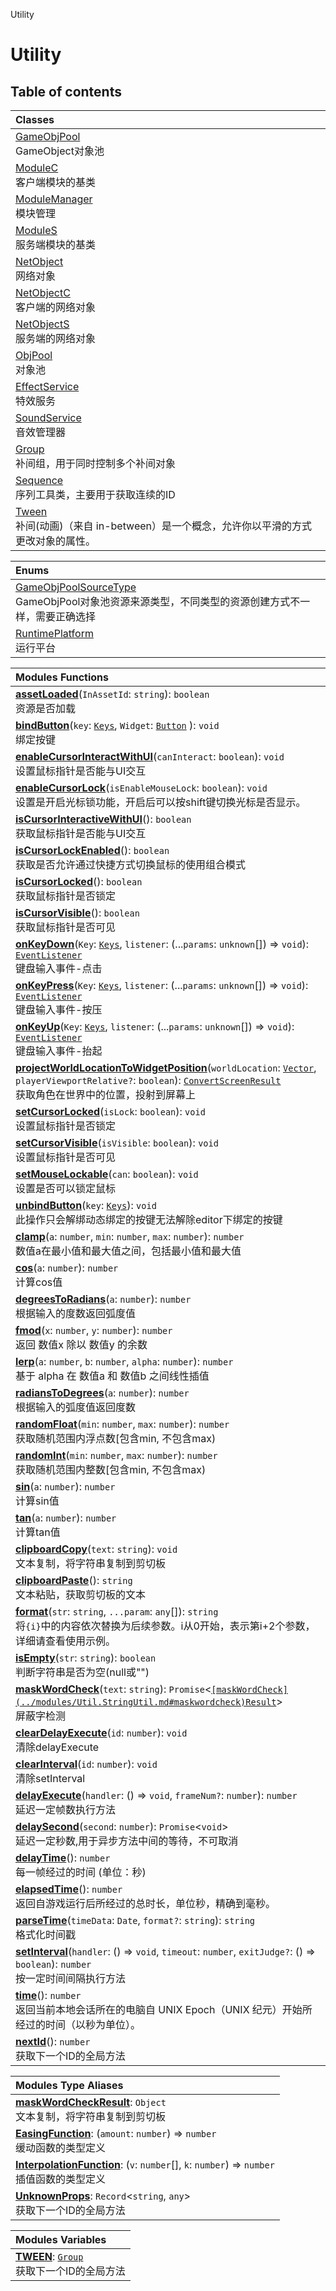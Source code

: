 Utility

# Utility <Badge type="tip" text="Groups" /> <Score text="Utility" />

## Table of contents
| Classes |
| :-----|
| [GameObjPool](../classes/Extension.GameObjPool.md) <br> GameObject对象池 |
| [ModuleC](../classes/Extension.ModuleC.md) <br> 客户端模块的基类 |
| [ModuleManager](../classes/Extension.ModuleManager.md) <br> 模块管理 |
| [ModuleS](../classes/Extension.ModuleS.md) <br> 服务端模块的基类 |
| [NetObject](../classes/Extension.NetObject.md) <br> 网络对象 |
| [NetObjectC](../classes/Extension.NetObjectC.md) <br> 客户端的网络对象 |
| [NetObjectS](../classes/Extension.NetObjectS.md) <br> 服务端的网络对象 |
| [ObjPool](../classes/Extension.ObjPool.md) <br> 对象池 |
| [EffectService](../classes/Service.EffectService.md) <br> 特效服务 |
| [SoundService](../classes/Service.SoundService.md) <br> 音效管理器 |
| [Group](../classes/Util.Util.TweenUtil.Group.md) <br> 补间组，用于同时控制多个补间对象 |
| [Sequence](../classes/Util.Util.TweenUtil.Sequence.md) <br> 序列工具类，主要用于获取连续的ID |
| [Tween](../classes/Util.Util.TweenUtil.Tween.md) <br> 补间(动画)（来自 in-between）是一个概念，允许你以平滑的方式更改对象的属性。 |


| Enums |
| :-----|
| [GameObjPoolSourceType](../enums/Extension.GameObjPoolSourceType.md) <br> GameObjPool对象池资源来源类型，不同类型的资源创建方式不一样，需要正确选择 |
| [RuntimePlatform](../enums/Type.RuntimePlatform.md) <br> 运行平台 |


| Modules Functions |
| :-----|
| **[assetLoaded](../modules/Util.AssetUtil.md#assetloaded)**(`InAssetId`: `string`): `boolean` <br> 资源是否加载|
| **[bindButton](../modules/Util.InputUtil.md#bindbutton)**(`key`: [`Keys`](../enums/Type.Keys.md), `Widget`: [`Button`](../classes/UI.Button.md) \): `void` <br> 绑定按键|
| **[enableCursorInteractWithUI](../modules/Util.InputUtil.md#enablecursorinteractwithui)**(`canInteract`: `boolean`): `void` <br> 设置鼠标指针是否能与UI交互|
| **[enableCursorLock](../modules/Util.InputUtil.md#enablecursorlock)**(`isEnableMouseLock`: `boolean`): `void` <br> 设置是开启光标锁功能，开启后可以按shift键切换光标是否显示。|
| **[isCursorInteractiveWithUI](../modules/Util.InputUtil.md#iscursorinteractivewithui)**(): `boolean` <br> 获取鼠标指针是否能与UI交互|
| **[isCursorLockEnabled](../modules/Util.InputUtil.md#iscursorlockenabled)**(): `boolean` <br> 获取是否允许通过快捷方式切换鼠标的使用组合模式|
| **[isCursorLocked](../modules/Util.InputUtil.md#iscursorlocked)**(): `boolean` <br> 获取鼠标指针是否锁定|
| **[isCursorVisible](../modules/Util.InputUtil.md#iscursorvisible)**(): `boolean` <br> 获取鼠标指针是否可见|
| **[onKeyDown](../modules/Util.InputUtil.md#onkeydown)**(`Key`: [`Keys`](../enums/Type.Keys.md), `listener`: (...`params`: `unknown`[]) => `void`): [`EventListener`](../classes/Events.EventListener.md) <br> 键盘输入事件-点击|
| **[onKeyPress](../modules/Util.InputUtil.md#onkeypress)**(`Key`: [`Keys`](../enums/Type.Keys.md), `listener`: (...`params`: `unknown`[]) => `void`): [`EventListener`](../classes/Events.EventListener.md) <br> 键盘输入事件-按压|
| **[onKeyUp](../modules/Util.InputUtil.md#onkeyup)**(`Key`: [`Keys`](../enums/Type.Keys.md), `listener`: (...`params`: `unknown`[]) => `void`): [`EventListener`](../classes/Events.EventListener.md) <br> 键盘输入事件-抬起|
| **[projectWorldLocationToWidgetPosition](../modules/Util.InputUtil.md#projectworldlocationtowidgetposition)**(`worldLocation`: [`Vector`](../classes/Type.Vector.md), `playerViewportRelative?`: `boolean`): [`ConvertScreenResult`](../classes/Type.ConvertScreenResult.md) <br> 获取角色在世界中的位置，投射到屏幕上|
| **[setCursorLocked](../modules/Util.InputUtil.md#setcursorlocked)**(`isLock`: `boolean`): `void` <br> 设置鼠标指针是否锁定|
| **[setCursorVisible](../modules/Util.InputUtil.md#setcursorvisible)**(`isVisible`: `boolean`): `void` <br> 设置鼠标指针是否可见|
| **[setMouseLockable](../modules/Util.InputUtil.md#setmouselockable)**(`can`: `boolean`): `void` <br> 设置是否可以锁定鼠标|
| **[unbindButton](../modules/Util.InputUtil.md#unbindbutton)**(`key`: [`Keys`](../enums/Type.Keys.md)): `void` <br> 此操作只会解绑动态绑定的按键无法解除editor下绑定的按键|
| **[clamp](../modules/Util.MathUtil.md#clamp)**(`a`: `number`, `min`: `number`, `max`: `number`): `number` <br> 数值a在最小值和最大值之间，包括最小值和最大值|
| **[cos](../modules/Util.MathUtil.md#cos)**(`a`: `number`): `number` <br> 计算cos值|
| **[degreesToRadians](../modules/Util.MathUtil.md#degreestoradians)**(`a`: `number`): `number` <br> 根据输入的度数返回弧度值|
| **[fmod](../modules/Util.MathUtil.md#fmod)**(`x`: `number`, `y`: `number`): `number` <br> 返回 数值x 除以 数值y 的余数|
| **[lerp](../modules/Util.MathUtil.md#lerp)**(`a`: `number`, `b`: `number`, `alpha`: `number`): `number` <br> 基于 alpha 在 数值a 和 数值b 之间线性插值|
| **[radiansToDegrees](../modules/Util.MathUtil.md#radianstodegrees)**(`a`: `number`): `number` <br> 根据输入的弧度值返回度数|
| **[randomFloat](../modules/Util.MathUtil.md#randomfloat)**(`min`: `number`, `max`: `number`): `number` <br> 获取随机范围内浮点数[包含min, 不包含max)|
| **[randomInt](../modules/Util.MathUtil.md#randomint)**(`min`: `number`, `max`: `number`): `number` <br> 获取随机范围内整数[包含min, 不包含max)|
| **[sin](../modules/Util.MathUtil.md#sin)**(`a`: `number`): `number` <br> 计算sin值|
| **[tan](../modules/Util.MathUtil.md#tan)**(`a`: `number`): `number` <br> 计算tan值|
| **[clipboardCopy](../modules/Util.StringUtil.md#clipboardcopy)**(`text`: `string`): `void` <br> 文本复制，将字符串复制到剪切板|
| **[clipboardPaste](../modules/Util.StringUtil.md#clipboardpaste)**(): `string` <br> 文本粘贴，获取剪切板的文本|
| **[format](../modules/Util.StringUtil.md#format)**(`str`: `string`, `...param`: `any`[]): `string` <br> 将`{i}`中的内容依次替换为后续参数。i从0开始，表示第i+2个参数，详细请查看使用示例。|
| **[isEmpty](../modules/Util.StringUtil.md#isempty)**(`str`: `string`): `boolean` <br> 判断字符串是否为空(null或"")|
| **[maskWordCheck](../modules/Util.StringUtil.md#maskwordcheck)**(`text`: `string`): `Promise`<[`[maskWordCheck](../modules/Util.StringUtil.md#maskwordcheck)Result`](../modules/Util.StringUtil.md#maskwordcheckresult)\> <br> 屏蔽字检测|
| **[clearDelayExecute](../modules/Util.TimeUtil.md#cleardelayexecute)**(`id`: `number`): `void` <br> 清除delayExecute|
| **[clearInterval](../modules/Util.TimeUtil.md#clearinterval)**(`id`: `number`): `void` <br> 清除setInterval|
| **[delayExecute](../modules/Util.TimeUtil.md#delayexecute)**(`handler`: () => `void`, `frameNum?`: `number`): `number` <br> 延迟一定帧数执行方法|
| **[delaySecond](../modules/Util.TimeUtil.md#delaysecond)**(`second`: `number`): `Promise`<`void`\> <br> 延迟一定秒数,用于异步方法中间的等待，不可取消|
| **[delayTime](../modules/Util.TimeUtil.md#delaytime)**(): `number` <br> 每一帧经过的时间 (单位：秒)|
| **[elapsedTime](../modules/Util.TimeUtil.md#elapsedtime)**(): `number` <br> 返回自游戏运行后所经过的总时长，单位秒，精确到毫秒。|
| **[parseTime](../modules/Util.TimeUtil.md#parsetime)**(`timeData`: `Date`, `format?`: `string`): `string` <br> 格式化时间戳|
| **[setInterval](../modules/Util.TimeUtil.md#setinterval)**(`handler`: () => `void`, `timeout`: `number`, `exitJudge?`: () => `boolean`): `number` <br> 按一定时间间隔执行方法|
| **[time](../modules/Util.TimeUtil.md#time)**(): `number` <br> 返回当前本地会话所在的电脑自 UNIX Epoch（UNIX 纪元）开始所经过的时间（以秒为单位）。|
| **[nextId](../modules/Util.TweenUtil.md#nextid)**(): `number` <br> 获取下一个ID的全局方法|


| Modules Type Aliases |
| :-----|
| **[maskWordCheckResult](../modules/Util.StringUtil.md#maskwordcheckresult)**: `Object` <br> 文本复制，将字符串复制到剪切板|
| **[EasingFunction](../modules/Util.TweenUtil.md#easingfunction)**: (`amount`: `number`) => `number` <br> 缓动函数的类型定义|
| **[InterpolationFunction](../modules/Util.TweenUtil.md#interpolationfunction)**: (`v`: `number`[], `k`: `number`) => `number` <br> 插值函数的类型定义|
| **[UnknownProps](../modules/Util.TweenUtil.md#unknownprops)**: `Record`<`string`, `any`\> <br> 获取下一个ID的全局方法|


| Modules Variables |
| :-----|
| **[TWEEN](../modules/Util.TweenUtil.md#tween)**: [`Group`](../classes/Util.Util.TweenUtil.Group.md) <br> 获取下一个ID的全局方法|

